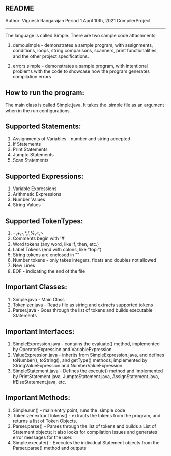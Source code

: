 README
-------


Author: Vignesh Rangarajan
Period 1
April 10th, 2021
CompilerProject

--------------------------

The language is called Simple. There are two sample code attachments:

1. demo.simple - demonstrates a sample program, with assignments, conditions, loops, string comparisons,
scanners, print functionalities, and the other project specifications.

2. errors.simple - demonstrates a sample program, with intentional problems with the code
to showcase how the program generates compilation errors

How to run the program:
-----------------------

The main class is called Simple.java. It takes the .simple file as an argument
when in the run configurations.

Supported Statements:
----------------------

1. Assignments of Variables - number and string accepted
2. If Statements
3. Print Statements
4. Jumpto Statements
5. Scan Statements

Supported Expressions:
----------------------

1. Variable Expressions
2. Arithmetic Expressions
3. Number Values
4. String Values

Supported TokenTypes:
---------------------

1. =,+,-,*,/,%,<,>
2. Comments begin with '#'
3. Word tokens (any word, like if, then, etc.)
4. Label Tokens (end with colons, like "top:")
5. String tokens are enclosed in ""
6. Number tokens - only takes integers, floats and doubles not allowed
7. New Lines
8. EOF - indicating the end of the file

Important Classes:
------------------

1. Simple.java - Main Class
2. Tokenizer.java - Reads file as string and extracts supported tokens
3. Parser.java - Goes through the list of tokens and builds executable Statements

Important Interfaces:
----------------------

1. SimpleExpression.java - contains the evaluate() method, implemented by OperatorExpression and
VariableExpression
2. ValueExpression.java - inherits from SimpleExpression.java, and defines toNumber(), toString(), and
getType() methods; implemented by StringValueExpression and NumberValueExpression
3. SimpleStatement.java - Defines the execute() method and implemented by PrintStatement.java,
JumptoStatement.java, AssignStatement.java, IfElseStatement.java, etc.

Important Methods:
------------------

1. Simple.run() - main entry point, runs the .simple code
2. Tokenizer.extractTokens() - extracts the tokens from the program, and returns a list of Token
Objects.
3. Parser.parse() - Parses through the list of tokens and builds a List of Statement objects; it
also looks for compilation issues and generates error messages for the user.
4. Simple.execute() - Executes the individual Statement objects from the Parser.parse() method and
outputs

